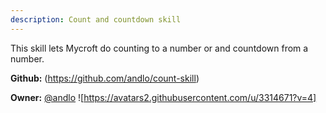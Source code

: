 ```yaml
---
description: Count and countdown skill
---
```

This skill lets Mycroft do counting to a number or and countdown from a number.

**Github:** (https://github.com/andlo/count-skill)

**Owner:** [@andlo](https://github.com/andlo) ![https://avatars2.githubusercontent.com/u/3314671?v=4]

